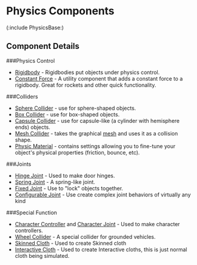 Physics Components
==================


(:include PhysicsBase:)

Component Details
-----------------


###Physics Control
* [Rigidbody](class-Rigidbody.md) - Rigidbodies put objects under physics control.
* [Constant Force](class-ConstantForce.md) - A utility component that adds a constant force to a rigidbody. Great for rockets and other quick functionality.

###Colliders
* [Sphere Collider](class-SphereCollider.md) - use for sphere-shaped objects.
* [Box Collider](class-BoxCollider.md) - use for box-shaped objects.
* [Capsule Collider](class-CapsuleCollider.md) - use for capsule-like (a cylinder with hemisphere ends) objects.
* [Mesh Collider](class-MeshCollider.md) - takes the graphical [mesh](class-Mesh.md) and uses it as a collision shape.
* [Physic Material](class-PhysicMaterial.md) - contains settings allowing you to fine-tune your object's physical properties (friction, bounce, etc).

###Joints
* [Hinge Joint](class-HingeJoint.md) - Used to make door hinges.
* [Spring Joint](class-SpringJoint.md) - A spring-like joint.
* [Fixed Joint](class-FixedJoint.md) - Use to "lock" objects together.
* [Configurable Joint](class-ConfigurableJoint.md) - Use create complex joint behaviors of virtually any kind

###Special Function
* [Character Controller](class-CharacterController.md) and [Character Joint](class-CharacterJoint.md) - Used to make character controllers.
* [Wheel Collider](class-WheelCollider.md) - A special collider for grounded vehicles.
* [Skinned Cloth](class-SkinnedCloth.md) - Used to create Skinned cloth
* [Interactive Cloth](class-InteractiveCloth.md) - Used to create Interactive cloths, this is just normal cloth being simulated.

